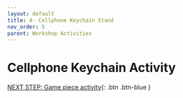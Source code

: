 ```yaml
---
layout: default
title: 4- Cellphone Keychain Stand
nav_order: 5
parent: Workshop Activities
---
```

# Cellphone Keychain Activity 

[NEXT STEP: Game piece activity](game-activity.html){: .btn .btn-blue }
